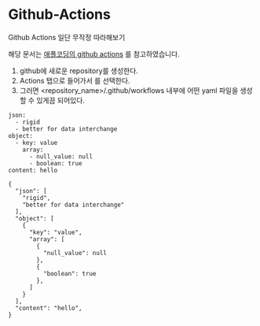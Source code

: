 # Github-Actions

Github Actions 일단 무작정 따라해보기 

해당 문서는 [애플코딩의 github actions](http://www.naver.com/) 를 참고하였습니다. 


1. github에 새로운 repository를 생성한다.
2. Actions 탭으로 들어가서 <set up a workflow yourself>를 선택한다.
3. 그러면 <repository_name>/.github/workflows 내부에 어떤 yaml 파일을 생성할 수 있게끔 되어있다.

```
json: 
  - rigid
  - better for data interchange
object: 
  - key: value
    array:
      - null_value: null
      - boolean: true
content: hello  
```
  
```
{
  "json": [
    "rigid",
    "better for data interchange"
  ],
  "object": [
    {
      "key": "value",
      "array": [
        {
          "null_value": null
        },
        {
          "boolean": true
        },
      ]
    }
  ],
  "content": "hello",
}
```
